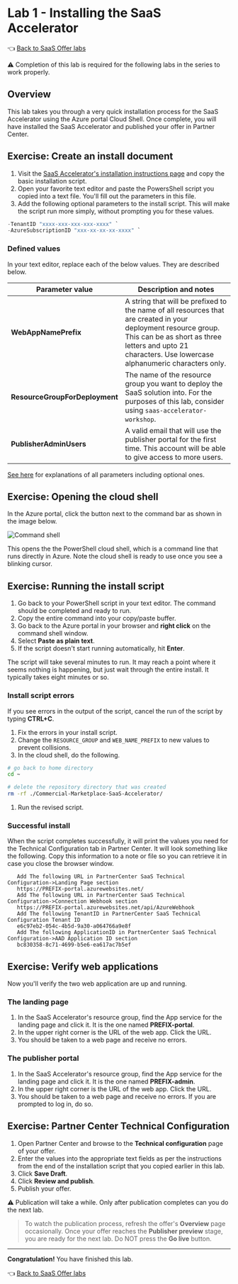 # Lab 1 - Installing the SaaS Accelerator

👈 [Back to SaaS Offer labs](../README.md#labs)

⚠️ Completion of this lab is required for the following labs in the series to work properly.

## Overview

This lab takes you through a very quick installation process for the SaaS Accelerator using the Azure portal Cloud Shell. Once complete, you will have installed the SaaS Accelerator and published your offer in Partner Center.

## Exercise: Create an install document

1. Visit the [SaaS Accelerator's installation instructions page](https://github.com/Azure/Commercial-Marketplace-SaaS-Accelerator/blob/main/docs/Installation-Instructions.md#) and copy the basic installation script.
2. Open your favorite text editor and paste the PowersShell script you copied into a text file. You'll fill out the parameters in this file.
3. Add the following optional parameters to the install script. This will make the script run more simply, without prompting you for these values.

```powershell
-TenantID "xxxx-xxx-xxx-xxx-xxxx" `
-AzureSubscriptionID "xxx-xx-xx-xx-xxxx" `
```

### Defined values

In your text editor, replace each of the below values. They are described below.

| Parameter value | Description and notes |
|---|---|
| **WebAppNamePrefix** | A string that will be prefixed to the name of all resources that are created in your deployment resource group. This can be as short as three letters and upto 21 characters. Use lowercase alphanumeric characters only. |
| **ResourceGroupForDeployment** | The name of the resource group you want to deploy the SaaS solution into. For the purposes of this lab, consider using `saas-accelerator-workshop`. |
|**PublisherAdminUsers**| A valid email that will use the publisher portal for the first time. This account will be able to give access to more users. |

[See here](https://github.com/Azure/Commercial-Marketplace-SaaS-Accelerator/blob/main/docs/Installation-Instructions.md#parameters) for explanations of all parameters including optional ones.

## Exercise: Opening the cloud shell

In the Azure portal, click the button next to the command bar as shown in the image below.

![Command shell](../../images/01.png)

This opens the the PowerShell cloud shell, which is a command line that runs directly in Azure. Note the cloud shell is ready to use once you see a blinking cursor.

## Exercise: Running the install script

1. Go back to your PowerShell script in your text editor. The command should be completed and ready to run.
1. Copy the entire command into your copy/paste buffer.
1. Go back to the Azure portal in your browser and **right click** on the command shell window.
1. Select **Paste as plain text**.
1. If the script doesn't start running automatically, hit **Enter**.

The script will take several minutes to run. It may reach a point where it seems nothing is happening, but just wait through the entire install. It typically takes eight minutes or so.

### Install script errors

If you see errors in the output of the script, cancel the run of the script by typing **CTRL+C**.

1. Fix the errors in your install script. 
1. Change the `RESOURCE_GROUP` and `WEB_NAME_PREFIX` to new values to prevent collisions.
1. In the cloud shell, do the following.

```bash
# go back to home directory
cd ~

# delete the repository directory that was created
rm -rf ./Commercial-Marketplace-SaaS-Accelerator/
```

1. Run the revised script.

### Successful install

When the script completes successfully, it will print the values you need for the Technical Configuration tab in Partner Center. It will look something like the following. Copy this information to a note or file so you can retrieve it in case you close the browser window.

```text
   Add The following URL in PartnerCenter SaaS Technical Configuration->Landing Page section
   https://PREFIX-portal.azurewebsites.net/
   Add The following URL in PartnerCenter SaaS Technical Configuration->Connection Webhook section
   https://PREFIX-portal.azurewebsites.net/api/AzureWebhook
   Add The following TenantID in PartnerCenter SaaS Technical Configuration Tenant ID
   e6c97eb2-054c-4b5d-9a30-a064766a9e8f
   Add The following ApplicationID in PartnerCenter SaaS Technical Configuration->AAD Application ID section
   bc830358-8c71-4699-b5e6-ea617ac7b5ef
```

## Exercise: Verify web applications

Now you'll verify the two web application are up and running.

### The landing page

1. In the SaaS Accelerator's resource group, find the App service for the landing page and click it. It is the one named **PREFIX-portal**.
1. In the upper right corner is the URL of the web app. Click the URL.
1. You should be taken to a web page and receive no errors.

### The publisher portal

1. In the SaaS Accelerator's resource group, find the App service for the landing page and click it. It is the one named **PREFIX-admin**.
1. In the upper right corner is the URL of the web app. Click the URL.
1. You should be taken to a web page and receive no errors. If you are prompted to log in, do so.

## Exercise: Partner Center Technical Configuration

1. Open Partner Center and browse to the **Technical configuration** page of your offer.
1. Enter the values into the appropriate text fields as per the instructions from the end of the installation script that you copied earlier in this lab.
1. Click **Save Draft**.
1. Click **Review and publish**.
1. Publish your offer.

⚠️ Publication will take a while. Only after publication completes can you do the next lab.

> To watch the publication process, refresh the offer's **Overview** page occasionally. Once your offer reaches the **Publisher preview** stage, you are ready for the next lab. Do NOT press the **Go live** button.

---

**Congratulation!** You have finished this lab.

👈 [Back to SaaS Offer labs](../README.md#labs)
